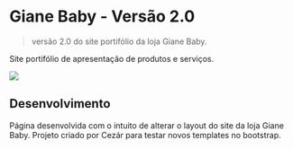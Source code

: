 # Giane Baby - Versão 2.0
> versão 2.0 do site portifólio da loja Giane Baby.

Site portifólio de apresentação de produtos e serviços.

![](logo_no_bg.png)

## Desenvolvimento

Página desenvolvida com o intuito de alterar o layout do site da loja Giane Baby. Projeto criado por Cezár para testar novos templates no bootstrap.

